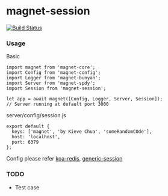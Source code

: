 magnet-session
==============

[![Build Status](https://travis-ci.org/Magnetjs/magnet-session.svg?branch=master)](https://travis-ci.org/Magnetjs/magnet-session)

### Usage
Basic
```
import magnet from 'magnet-core';
import Config from 'magnet-config';
import Logger from 'magnet-bunyan';
import Server from 'magnet-spdy';
import Session from 'magnet-session';

let app = await magnet([Config, Logger, Server, Session]);
// Server running at default port 3000
```
server/config/session.js
```
export default {
  keys: ['magnet', 'by Kieve Chua', 'someRandomCOde'],
  host: 'localhost',
  port: 6379
};

```
Config please refer [koa-redis](https://github.com/koajs/koa-redis), [generic-session](https://github.com/koajs/generic-session)

### TODO
- Test case
